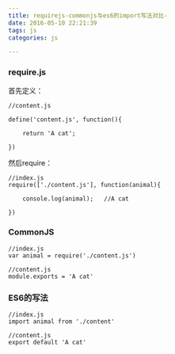 ```yaml
---
title: requirejs-commonjs与es6的import写法对比-
date: 2016-05-10 22:21:39
tags: js
categories: js

---
```


### require.js
首先定义：
```
//content.js

define('content.js', function(){

    return 'A cat';

})
```

然后require：

```
//index.js
require(['./content.js'], function(animal){

    console.log(animal);   //A cat

})
```
### CommonJS
```
//index.js
var animal = require('./content.js')
```
```
//content.js
module.exports = 'A cat'
```
###  ES6的写法
```
//index.js
import animal from './content'
```

```
//content.js
export default 'A cat'
```
